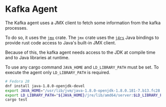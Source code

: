 # Kafka Agent
The Kafka agent uses a JMX client to fetch some information from the kafka processes.

To do so, it uses the [`jmx`](https://crates.io/crates/jmx) crate.
The `jmx` crate uses the [`j4rs`](https://crates.io/crates/j4rs) Java bindings to provide
rust code access to Java's built-in JMX client.

Because of this, the kafka agent needs access to the JDK at compile time
and to Java libraries at runtime.

To use any cargo command `JAVA_HOME` and `LD_LIBRARY_PATH` must be set.
To execute the agent only `LD_LIBRARY_PATH` is required.

```bash
# Fedora 28
dnf install java-1.8.0-openjdk-devel
export JAVA_HOME="/usr/lib/jvm/java-1.8.0-openjdk-1.8.0.181-7.b13.fc28.x86_64"
export LD_LIBRARY_PATH="${JAVA_HOME}/jre/lib/amd64/server:$LD_LIBRARY_PATH"
cargo test
```
